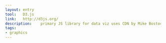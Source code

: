 ```yaml
---
layout: entry
tool:	D3.js
link:	http://d3js.org/
description:	primary JS library for data viz uses CDN by Mike Bostock. D3.js is a JavaScript library for manipulating documents based on data.
tags:
- graphics
---
```

